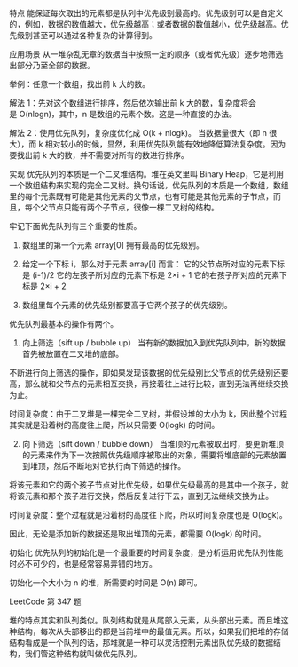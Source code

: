 特点
能保证每次取出的元素都是队列中优先级别最高的。优先级别可以是自定义的，例如，数据的数值越大，优先级越高；或者数据的数值越小，优先级越高。优先级别甚至可以通过各种复杂的计算得到。

应用场景
从一堆杂乱无章的数据当中按照一定的顺序（或者优先级）逐步地筛选出部分乃至全部的数据。

举例：任意一个数组，找出前 k 大的数。

解法 1：先对这个数组进行排序，然后依次输出前 k 大的数，复杂度将会是 O(nlogn)，其中，n 是数组的元素个数。这是一种直接的办法。

解法 2：使用优先队列，复杂度优化成 O(k + nlogk)。
当数据量很大（即 n 很大），而 k 相对较小的时候，显然，利用优先队列能有效地降低算法复杂度。因为要找出前 k 大的数，并不需要对所有的数进行排序。

实现
优先队列的本质是一个二叉堆结构。堆在英文里叫 Binary Heap，它是利用一个数组结构来实现的完全二叉树。换句话说，优先队列的本质是一个数组，数组里的每个元素既有可能是其他元素的父节点，也有可能是其他元素的子节点，而且，每个父节点只能有两个子节点，很像一棵二叉树的结构。

牢记下面优先队列有三个重要的性质。

1. 数组里的第一个元素 array[0] 拥有最高的优先级别。

2. 给定一个下标 i，那么对于元素 array[i] 而言：
它的父节点所对应的元素下标是 (i-1)/2
它的左孩子所对应的元素下标是 2×i + 1
它的右孩子所对应的元素下标是 2×i + 2

3. 数组里每个元素的优先级别都要高于它两个孩子的优先级别。

优先队列最基本的操作有两个。
1. 向上筛选（sift up / bubble up）
当有新的数据加入到优先队列中，新的数据首先被放置在二叉堆的底部。

不断进行向上筛选的操作，即如果发现该数据的优先级别比父节点的优先级别还要高，那么就和父节点的元素相互交换，再接着往上进行比较，直到无法再继续交换为止。

时间复杂度：由于二叉堆是一棵完全二叉树，并假设堆的大小为 k，因此整个过程其实就是沿着树的高度往上爬，所以只需要 O(logk) 的时间。

2. 向下筛选（sift down / bubble down）
当堆顶的元素被取出时，要更新堆顶的元素来作为下一次按照优先级顺序被取出的对象，需要将堆底部的元素放置到堆顶，然后不断地对它执行向下筛选的操作。

将该元素和它的两个孩子节点对比优先级，如果优先级最高的是其中一个孩子，就将该元素和那个孩子进行交换，然后反复进行下去，直到无法继续交换为止。

时间复杂度：整个过程就是沿着树的高度往下爬，所以时间复杂度也是 O(logk)。

因此，无论是添加新的数据还是取出堆顶的元素，都需要 O(logk) 的时间。

初始化
优先队列的初始化是一个最重要的时间复杂度，是分析运用优先队列性能时必不可少的，也是经常容易弄错的地方。

初始化一个大小为 n 的堆，所需要的时间是 O(n) 即可。

LeetCode 第 347 题

堆的特点其实和队列类似。队列结构就是从尾部入元素，从头部出元素。而且堆这种结构，每次从头部移出的都是当前堆中的最值元素。所以，如果我们把堆的存储结构看成是一个队列的话，那堆就是一种可以灵活控制元素出队优先级的数据结构，我们管这种结构就叫做优先队列。